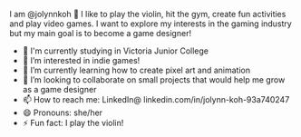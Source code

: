 I am @jolynnkoh 🐣 I like to play the violin, hit the gym, create fun activities and play video games. I want to explore my interests in the gaming industry but my main goal is to become a game designer!
- 📖 I'm currently studying in Victoria Junior College
- 👀 I’m interested in indie games!
- 🌱 I’m currently learning how to create pixel art and animation
- 💞️ I’m looking to collaborate on small projects that would help me grow as a game designer
- 📫 How to reach me: LinkedIn@ linkedin.com/in/jolynn-koh-93a740247
- 😄 Pronouns: she/her
- ⚡ Fun fact: I play the violin!

<!---
jolynnkoh/jolynnkoh is a ✨ special ✨ repository because its `README.md` (this file) appears on your GitHub profile.
You can click the Preview link to take a look at your changes.
--->
